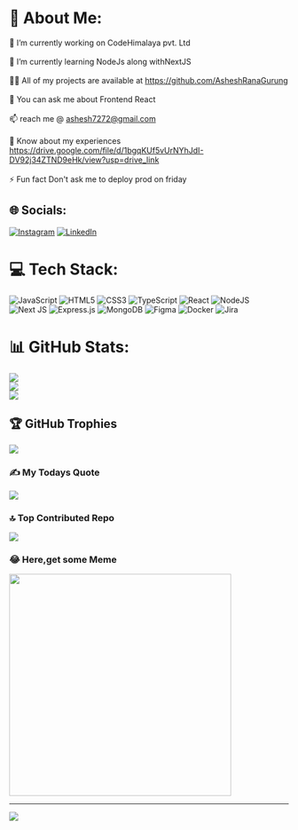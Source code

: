 # 💫 About Me:
🔭 I’m currently working on CodeHimalaya pvt. Ltd<br><br>🌱 I’m currently learning NodeJs along withNextJS<br><br>👨‍💻 All of my projects are available at https://github.com/AsheshRanaGurung<br><br>💬 You can ask me about Frontend React<br><br>📫   reach me @  ashesh7272@gmail.com<br><br>📄 Know about my experiences https://drive.google.com/file/d/1bgqKUf5vUrNYhJdI-DV92j34ZTND9eHk/view?usp=drive_link<br><br>⚡ Fun fact Don't ask me to deploy prod on friday


## 🌐 Socials:
[![Instagram](https://img.shields.io/badge/Instagram-%23E4405F.svg?logo=Instagram&logoColor=white)](https://instagram.com/asheshrana.gr) [![LinkedIn](https://img.shields.io/badge/LinkedIn-%230077B5.svg?logo=linkedin&logoColor=white)](https://www.linkedin.com/in/ashesh-gurung-071800208/) 

# 💻 Tech Stack:
![JavaScript](https://img.shields.io/badge/javascript-%23323330.svg?style=for-the-badge&logo=javascript&logoColor=%23F7DF1E) ![HTML5](https://img.shields.io/badge/html5-%23E34F26.svg?style=for-the-badge&logo=html5&logoColor=white) ![CSS3](https://img.shields.io/badge/css3-%231572B6.svg?style=for-the-badge&logo=css3&logoColor=white) ![TypeScript](https://img.shields.io/badge/typescript-%23007ACC.svg?style=for-the-badge&logo=typescript&logoColor=white) ![React](https://img.shields.io/badge/react-%2320232a.svg?style=for-the-badge&logo=react&logoColor=%2361DAFB) ![NodeJS](https://img.shields.io/badge/node.js-6DA55F?style=for-the-badge&logo=node.js&logoColor=white) ![Next JS](https://img.shields.io/badge/Next-black?style=for-the-badge&logo=next.js&logoColor=white) ![Express.js](https://img.shields.io/badge/express.js-%23404d59.svg?style=for-the-badge&logo=express&logoColor=%2361DAFB) ![MongoDB](https://img.shields.io/badge/MongoDB-%234ea94b.svg?style=for-the-badge&logo=mongodb&logoColor=white) ![Figma](https://img.shields.io/badge/figma-%23F24E1E.svg?style=for-the-badge&logo=figma&logoColor=white) ![Docker](https://img.shields.io/badge/docker-%230db7ed.svg?style=for-the-badge&logo=docker&logoColor=white) ![Jira](https://img.shields.io/badge/jira-%230A0FFF.svg?style=for-the-badge&logo=jira&logoColor=white)
# 📊 GitHub Stats:
![](https://github-readme-stats.vercel.app/api?username=AsheshRanaGurung&theme=dark&hide_border=false&include_all_commits=true&count_private=true)<br/>
![](https://github-readme-streak-stats.herokuapp.com/?user=AsheshRanaGurung&theme=dark&hide_border=false)<br/>
![](https://github-readme-stats.vercel.app/api/top-langs/?username=AsheshRanaGurung&theme=dark&hide_border=false&include_all_commits=true&count_private=true&layout=compact)

## 🏆 GitHub Trophies
![](https://github-profile-trophy.vercel.app/?username=AsheshRanaGurung&theme=radical&no-frame=false&no-bg=true&margin-w=4)

### ✍️ My Todays Quote
![](https://quotes-github-readme.vercel.app/api?type=horizontal&theme=radical)

### 🔝 Top Contributed Repo
![](https://github-contributor-stats.vercel.app/api?username=AsheshRanaGurung&limit=5&theme=dark&combine_all_yearly_contributions=true)

### 😂 Here,get some Meme
<img src='https://randommeme-five.vercel.app/' style="height: 400px;"/>

---
[![](https://visitcount.itsvg.in/api?id=AsheshRanaGurung&icon=0&color=0)](https://visitcount.itsvg.in)

